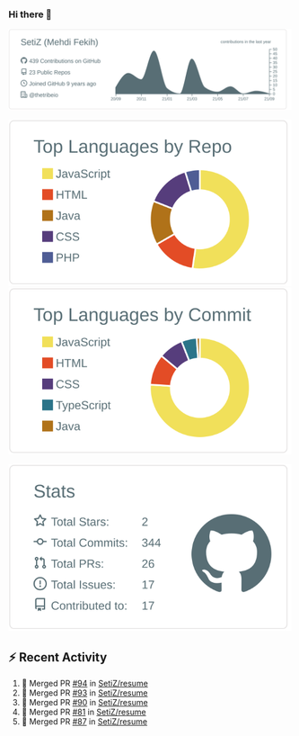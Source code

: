 ### Hi there 👋

[![](https://raw.githubusercontent.com/SetiZ/SetiZ/master/profile-summary-card-output/default/0-profile-details.svg)](https://github.com/vn7n24fzkq/github-profile-summary-cards)

[![](https://raw.githubusercontent.com/SetiZ/SetiZ/master/profile-summary-card-output/default/1-repos-per-language.svg)](https://github.com/vn7n24fzkq/github-profile-summary-cards)
[![](https://raw.githubusercontent.com/SetiZ/SetiZ/master/profile-summary-card-output/default/2-most-commit-language.svg)](https://github.com/vn7n24fzkq/github-profile-summary-cards)

[![](https://raw.githubusercontent.com/SetiZ/SetiZ/master/profile-summary-card-output/default/3-stats.svg)](https://github.com/vn7n24fzkq/github-profile-summary-cards)


## :zap: Recent Activity	

<!--START_SECTION:activity-->
1. 🎉 Merged PR [#94](https://github.com/SetiZ/resume/pull/94) in [SetiZ/resume](https://github.com/SetiZ/resume)
2. 🎉 Merged PR [#93](https://github.com/SetiZ/resume/pull/93) in [SetiZ/resume](https://github.com/SetiZ/resume)
3. 🎉 Merged PR [#90](https://github.com/SetiZ/resume/pull/90) in [SetiZ/resume](https://github.com/SetiZ/resume)
4. 🎉 Merged PR [#81](https://github.com/SetiZ/resume/pull/81) in [SetiZ/resume](https://github.com/SetiZ/resume)
5. 🎉 Merged PR [#87](https://github.com/SetiZ/resume/pull/87) in [SetiZ/resume](https://github.com/SetiZ/resume)
<!--END_SECTION:activity-->

<!--
**SetiZ/SetiZ** is a ✨ _special_ ✨ repository because its `README.md` (this file) appears on your GitHub profile.

Here are some ideas to get you started:

- 🔭 I’m currently working on ...
- 🌱 I’m currently learning ...
- 👯 I’m looking to collaborate on ...
- 🤔 I’m looking for help with ...
- 💬 Ask me about ...
- 📫 How to reach me: ...
- 😄 Pronouns: ...
- ⚡ Fun fact: ...
-->
